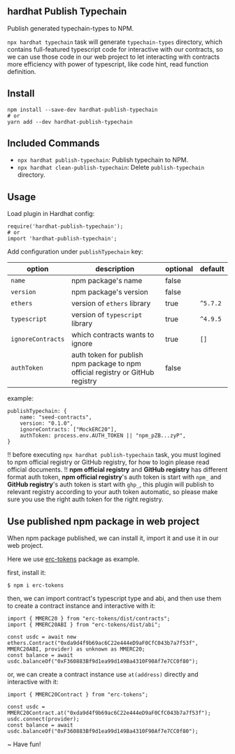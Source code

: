 ## hardhat Publish Typechain

Publish generated typechain-types to NPM.

`npx hardhat typechain` task will generate `typechain-types` directory, which contains full-featured typescript code for interactive with our contracts, so we can use those code in our web project to let interacting with contracts more efficiency with power of typescript, like code hint, read function definition.

## Install

```
npm install --save-dev hardhat-publish-typechain
# or
yarn add --dev hardhat-publish-typechain
```

## Included Commands

- `npx hardhat publish-typechain`: Publish typechain to NPM.
- `npx hardhat clean-publish-typechain`: Delete `publish-typechain` directory.

## Usage

Load plugin in Hardhat config:

```
require('hardhat-publish-typechain');
# or
import 'hardhat-publish-typechain';
```

Add configuration under `publishTypechain` key:

| option            | description                                                                    | optional | default  |
|-------------------|--------------------------------------------------------------------------------|----------|----------|
| `name`            | npm package's name                                                             | false    |          |
| `version`         | npm package's version                                                          | false    |          |
| `ethers`          | version of `ethers` library                                                    | true     | `^5.7.2` |
| `typescript`      | version of `typescript` library                                                | true     | `^4.9.5` |
| `ignoreContracts` | which contracts wants to ignore                                                | true     | `[]`     |
| `authToken`       | auth token for publish npm package to npm official registry or GitHub registry | false    |          |

example:

```
publishTypechain: {
    name: "seed-contracts",
    version: "0.1.0",
    ignoreContracts: ["MockERC20"],
    authToken: process.env.AUTH_TOKEN || "npm_pZB...zyP",
}
```
!! before executing `npx hardhat publish-typechain` task, you must logined to npm official registry or GitHub registry, for how to login please read official documents.
!! **npm official registry** and **GitHub registry** has different format auth token, **npm official registry**'s auth token is start with `npm_` and **GitHub registry**'s auth token is start with `ghp_`, this plugin will publish to relevant registry according to your auth token automatic, so please make sure you use the right auth token for the right registry.

## Use published npm package in web project

When npm package published, we can install it, import it and use it in our web project.

Here we use [erc-tokens](https://www.npmjs.com/package/erc-tokens) package as example.

first, install it:

```
$ npm i erc-tokens
```

then, we can import contract's typescript type and abi, and then use them to create a contract instance and interactive with it:

```
import { MMERC20 } from "erc-tokens/dist/contracts";
import { MMERC20ABI } from "erc-tokens/dist/abi";
```

```
const usdc = await new ethers.Contract("0xda9d4f9b69ac6C22e444eD9aF0CfC043b7a7f53f", MMERC20ABI, provider) as unknown as MMERC20;
const balance = await usdc.balanceOf("0xF360883Bf9d1ea99d149Ba4310F90Af7e7CC0f80");
```

or, we can create a contract instance use `at(address)` directly and interactive with it:

```
import { MMERC20Contract } from "erc-tokens";
```

```
const usdc = MMERC20Contract.at("0xda9d4f9b69ac6C22e444eD9aF0CfC043b7a7f53f");
usdc.connect(provider);
const balance = await usdc.balanceOf("0xF360883Bf9d1ea99d149Ba4310F90Af7e7CC0f80");
```

~ Have fun!
